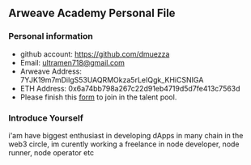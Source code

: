 ## Arweave Academy Personal File

### Personal information

- github account: https://github.com/dmuezza
- Email: ultramen718@gmail.com
- Arweave Address: 7YJK19m7mDilgS53UAQRMOkza5rLeIQgk_KHiCSNIGA
- ETH Address: 0x6a74bb798a267c22d91eb4719d5d7fe413c7563d
- Please finish this [form](https://docs.google.com/forms/d/e/1FAIpQLSfWA5fIIcBgmRppm3jNz5vmf9Mai_QMVil-2pO4r7YKn_Zhtw/viewform?usp=sf_link) to join in the talent pool.

### Introduce Yourself
 i'am have biggest enthusiast in developing dApps in many chain in the web3 circle, im curently working a freelance in node developer, node runner, node operator etc